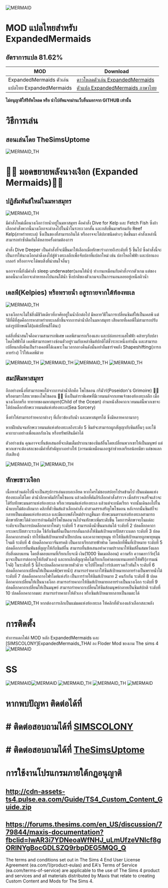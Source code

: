 ![MERMAID](https://thumbs.modthesims2.com/img/5/4/4/3/6/6/8/MTS_SpinningPlumbobs-1863822-TitleCardoption1.png)
# MOD แปลไทยสำหรับ ExpandedMermaids 
## อัตราการแปล 81.62% 

| MOD   | Download |
| ------------- | ------------- |
|ExpandedMermaids ตัวเล่น|[ดาวโหลดตัวเล่น ExpandedMermaids](https://modthesims.info/d/630179/expanded-mermaids.html)|
|แปลไทย ExpandedMermaids|[ตัวแปล ExpandedMermaids ภาษาไทย](https://github.com/simscolony/ExpandedMermaids_Traditional_THAI/raw/main/%5BSIMSCOLONY%5DExpandedMermaids_THAI_V01.package)|

**ไม่อนุญาติให้รีอัพโหลด หรือ นำไปอัพแจกผ่านเว็บอื่นนอกจาก GITHUB เท่านั้น**


# วิธีการเล่น
## สอนเล่นโดย TheSimsUptome 
![MERMAID_TH](https://simscolony.github.io/ExpandedMermaids_Traditional_THAI/Mermaid/1.jpg)

# :mermaid: มอดขยายพลังนางเงือก (Expanded Mermaids):merman:
## ปฏิสัมพันธ์ใหม่ในมหาสมุทร
![MERMAID_TH](https://simscolony.github.io/ExpandedMermaids_Traditional_THAI/Mermaid/2.jpg)

มีคำสั่งใหม่เมื่อนางเงือกว่ายน้ำอยู่ในมหาสมุทร คือคำสั่ง Dive for Kelp และ Fetch Fish ซึ่งถ้าเลือกคำสั่งพวกนี้นางเงือกจะดำลงไปในน้ำในระยะเวลาสั้น และกลับขึ้นมาพร้อมกับ Reef Kelp(สาหร่ายทะเล) ซึ่งเป็นของที่สามารถกินได้ หรืออาจจะได้ปลาชนิดต่างๆ ติดขึ้นมา คำสั่งเหล่านี้สามารถทำซ้ำติดกันได้หลายครั้งตามต้องการ

คำสั่ง Dive Deeper เป็นคำสั่งที่จะมีขึ้นมาให้เลือกเมื่อทักษะร่างกายถึงระดับที่ 5 ขึ้นไป ซึ่งคำสั่งนี้จะเป็นการให้นางเงือกดำดิ่งลงไปสู่ห้วงทะเลลึกเพื่อจับปลาที่แปลกใหม่ เช่น ปลาไหลไฟฟ้า และปลาแองเกลอร์  หรืออาจจะได้พบสิ่งที่น่าสนใจอื่นๆ

นอกจากนี้ยังมีคำสั่ง sleep underwater(นอนใต้น้ำ) ทำงานเหมือนกับคำสั่งจากตัวเกม แต่ของมอดนี้นางเงือกจะดำหายลงไปนอนใต้น้ำ ซึ่งปกติของตัวเกมจะเป็นการนอนลอยอยู่เหนือผิวน้ำ

## เคลพี(Kelpies) หรือพรายน้ำ อสูรกายจากใต้ท้องทะเล
![MERMAID_TH](https://simscolony.github.io/ExpandedMermaids_Traditional_THAI/Mermaid/3.jpg)

นางเงือกจะไม่ใช่สิ่งมีชีวิตเดียวที่อาศัยอยู่ในน้ำอีกต่อไป
มีหลายวิธีในการเปลี่ยนซิมส์ให้เป็นเคลพี แต่วิธีที่ดีที่สุดคือการหาสาหร่ายทะเลสักชิ้นจากการดำน้ำลึกในมหาสมุทร เสียดายที่เคลพีไม่สามารถปรับแต่งรูปลักษณ์ได้(แต่เปลี่ยนสีได้นะ) 

แต่สิ่งที่น่าสนใจคือความสามารถพิเศษ เคลพีสามารถเรืองแสง และปล่อยกระแสไฟฟ้า คล้ายๆกับปลาไหลไฟฟ้าได้
เคลพีสามารถพรางซ่อนตัวอยู่รวมกับเหล่าซิมส์ปกติได้ชั่วระยะหนึ่งเท่านั้น และสามารถเปลี่ยนกลับคืนเป็นร่างเคลพีได้เฉพาะในเวลากลางคืนดังนั้นอย่าลืมชาร์จพลัง Shapeshifting(การกลายร่าง) ไว้ให้เคลพีด้วย 

![MERMAID_TH](https://simscolony.github.io/ExpandedMermaids_Traditional_THAI/Mermaid/4.jpg)
![MERMAID_TH](https://simscolony.github.io/ExpandedMermaids_Traditional_THAI/Mermaid/5.jpg)
![MERMAID_TH](https://simscolony.github.io/ExpandedMermaids_Traditional_THAI/Mermaid/6.jpg)
![MERMAID_TH](https://simscolony.github.io/ExpandedMermaids_Traditional_THAI/Mermaid/7.jpg)


## สมบัติมหาสมุทร
อีกอย่างหนึ่งที่สามารถพบได้จากการดำน้ำลึกคือ โพไซดอน กรีมัวร์(Poseidon's Grimoire) :merman: หรือตามราไสยเวทของโพไซดอน :merman: ซึ่งเป็นตำราพิเศษที่มีเวทมนต์จากเทพเจ้าของท้องทะเลลึก เมื่อนางเงือกหรือ ทายาทของมหาสมุทร(Child of the Ocean) อ่านหนังสือคาถาเวทมนต์นี้พวกเขาจะได้ปลดล็อกทักษะเวทมนต์แห่งท้องทะเล(Sea Sorcery) 

ซึ่งทำให้สามารถร่ายคาถาต่างๆ ที่เกี่ยวข้องกับน้ำ และมหาสมุทรได้ ซึ่งมีหลายคาถามากๆ

หากฝึกฝนจนทักษะเวทมนต์แห่งท้องทะเลถึงระดับ 5 ซิมส์จะสามารถผูกสัญญากับซิมส์อื่นๆ และใช้คาถาบางอย่างเพื่อแลกกับเงิน หรือทรัพย์สินมีค่าได้ 

ตัวอย่างเช่น คุณอาจจะยื่นข้อเสนอที่จะเติมเต็มปราถนาของซิมส์อื่นโดยเปลี่ยนพวกเขาให้เป็นมนุษย์ แต่พวกเขาจะต้องสละของมีค่าที่สำคัญบางอย่างให้ (อารมณ์เหมือนเออซูล่าช่วยเอเรียลน้อยมีขา แต่ขอแลกกับเสียง)

![MERMAID_TH](https://simscolony.github.io/ExpandedMermaids_Traditional_THAI/Mermaid/8.jpg)
![MERMAID_TH](https://simscolony.github.io/ExpandedMermaids_Traditional_THAI/Mermaid/9.jpg)

## ทักษะชาวเงือก
เนื้อหาส่วนต่อไปนี้จะเป็นสรุปการเล่นแบบละเอียด หากใครไม่ชอบสปอยโปรดข้ามไป
เป็นแม่มดแห่งท้องทะเลได้โดย ดำน้ำลึกหาคัมภีร์โพไซดอน แล้วคลิกที่คัมภีร์เลือกคำสั่งสำรวจ เมื่อสำรวจเสร็จแล้วจะได้รับทักษะมนตราแห่งท้องทะเล หรือเวทมนต์แห่งท้องทะเล แล้วแต่จะถนัดเรียก จากนั้นเดินลงไปในน้ำแบบไม่ต้องลึกมาก คลิกที่ตัวซิมส์แล้วเลือกคำสั่ง คำสวดสรรเสริญโพโซดอน หลังจากนั้นซิมส์ก็จะกลายเป็นแม่มดแห่งท้องทะเล และมีแถบพลังใหม่ปรากฎขึ้นมา
ทักษะมนตราแห่งท้องทะเลสามารถศึกษาทักษะได้ด้วยการอ่านคัมภีร์โพไซดอนวนไปจนทักษะเพิ่มระดับขึ้น โดยการศึกษาจบในแต่ละระดับจะเป็นการปลดล็อกคาถาใหม่ๆ
ระดับที่ 1 สามารถดึงน้ำขึ้นมาเล่นได้
ระดับที่ 2 ปลดล็อกคาถากระเพาะปัสสาวะระเบิด ใช้กับซิมส์อื่นเป็นการกลั่นแกล้งให้ซิมส์เป้าหมายปัสสาวะแตก
ระดับที่ 3 ปลดล็อกคาถาสาดน้ำ ทำให้ซิมส์เป้าหมายตัวเปียกปอน และคาถาพายุหมุน ทำให้ซิมส์เป้าหมายถูกพายุหมุนโจมตี
ระดับที่ 4 ปลดล็อกคาถาจันทรคติ เป็นคาถาเรียกสายฟ้าฟาด โดยคลิกที่พื้นที่เป้าหมาย
ระดับที่ 5 ปลดล็อกการยื่นพันธสัญญาให้กับซิมส์อื่น สามารถยื่นข้อเสนอทำความปราถนาให้ซิมส์อื่นสมหวังแลกกับสิ่งตอบแทน โดยสิ่งตอบแทนที่เรียกเก็บจะมี เงิน(1000 ซิมเมอลิออน) ความรัก ความเยาว์วัย(ได้มาจะเป็นการต่ออายุให้กับตัวเอง) และยกเลิกสัญญาคือไม่เรียกเก็บค่าตอบแทนเลยทำให้ฟรี(อารมณ์ใจดี) ในระดับที่ 5 นี้ก็จะปลดล็อกคาถาหายตัวด้วย จะไปที่ไหนก็วาร์ปเลยรวดเร็วทันใจ
ระดับที่ 6 ปลดล็อกคาถาเปลี่ยนให้เป็นเคลพี(พรายน้ำ) สามารถร่ายคาถาให้ซิมส์เป้าหมายกลายร่างเป็นพรายน้ำได้
ระดับที่ 7 ปลดล็อกคาถาอโฟรไดท์แห่งรัก เป็นการร่ายให้ซิมส์เป้าหมาย 2 คนรักกัน
ระดับที่ 8 ปลดล็อกคาถาเปลี่ยนให้เป็นนางเงือก สามารถร่ายคาถาให้ซิมส์เป้าหมายกลายร่างเป็นนางเงือก
ระดับที่ 9 ปลดล็อกคาถาเปลี่ยนให้เป็นมนุษย์ สามารถร่ายคาถาเปลี่ยนให้ซิมส์อมนุษย์กลายเป็นซิมส์ปกติ
ระดับที่ 10 ปลดล็อกคาถาอมตะ สามารถร่ายคาถาให้ตัวเอง หรือซิมส์เป้าหมายกลายเป็นอมตะได้

![MERMAID_TH](https://simscolony.github.io/ExpandedMermaids_Traditional_THAI/Mermaid/12.jpg)
หากต้องการเลิกเป็นแม่มดแห่งท้องทะเล ให้คลิกที่ตัวเองแล้วเลือกสละพลัง

# การติดตั้ง
ทำการแตกไฟล์ MOD หลัก  ExpandedMermaids และ [SIMSCOLONY]ExpandedMermaids_THAI ลง Floder Mod ของเกม The sims 4
![MERMAID](https://i.imgur.com/VYgAuGj.jpg)

# SS
![MERMAID](https://i.imgur.com/jpYUAK0.png)![MERMAID](https://i.imgur.com/JZoAMw2.png)
![MERMAID_TH](https://simscolony.github.io/ExpandedMermaids_Traditional_THAI/Mermaid/10.png)
![MERMAID_TH](https://simscolony.github.io/ExpandedMermaids_Traditional_THAI/Mermaid/11.png)
![MERMAID](https://thumbs.modthesims2.com/img/5/4/4/3/6/6/8/MTS_SpinningPlumbobs-1933910-06-06-20_1-06-45PM.png)

# หากพบปัญหา ติดต่อได้ที่
# # ติดต่อสอบถามได้ที่ [SIMSCOLONY](https://www.facebook.com/SimsColony/)
# # ติดต่อสอบถามได้ที่ [TheSimsUptome](https://www.facebook.com/TheSimsUptome/)


# การใช้งานโปรแกรมภายใต้กฏอนุญาติ 
## http://cdn-assets-ts4.pulse.ea.com/Guide/TS4_Custom_Content_Guide.zip
## https://forums.thesims.com/en_US/discussion/779844/maxis-documentation?fbclid=IwAR3i7YDNeoaWfNHJ_uLmUfzeVNIcf8gORINYgBocGDLSZQ9rbpDEG5MQG_Q

The terms and conditions set out in The Sims 4 End User License Agreement (ea.com/1/product-eulas) and EA's Terms of Service (ea.com/terms-of-service) are applicable to the use of The Sims 4 product and services and all materials distributed by Maxis that relate to creating Custom Content and Mods for The Sims 4.
